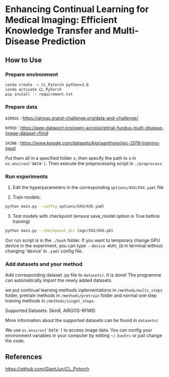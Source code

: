 # Enhancing Continual Learning for Medical Imaging: Efficient Knowledge Transfer and Multi-Disease Prediction

## How to Use

### Prepare environment

```bash
conda create -n CL_Pytorch python=3.8
conda activate CL_Pytorch
pip install -r requirement.txt
```
### Prepare data
`AIROGS` : https://airogs.grand-challenge.org/data-and-challenge/

`RFMID`  : https://ieee-dataport.org/open-access/retinal-fundus-multi-disease-image-dataset-rfmid

`SKIN8`  : https://www.kaggle.com/datasets/kioriaanthony/isic-2019-training-input

Put them all in a specified folder x, then specify the path to x in `os.environ['DATA']`. Then execute the preprocessing script in `./preprocess`.

### Run experiments

1. Edit the hyperparameters in the corresponding `options/XXX/XXX.yaml` file

2. Train models:

```bash
python main.py --config options/XXX/XXX.yaml
```

3. Test models with checkpoint (ensure save_model option is True before training)

```bash
python main.py --checkpoint_dir logs/XXX/XXX.pkl
```


Our run script is in the `./bash` folder. If you want to temporary change GPU device in the experiment, you can type `--device #GPU_ID` in terminal without changing 'device' in `.yaml` config file.

### Add datasets and your method

Add corresponding dataset .py file to `datasets/`. It is done! The programme can automatically import the newly added datasets.

we put continual learning methods inplementations in `/methods/multi_steps` folder, pretrain methods in `/methods/pretrain` folder and normal one step training methods in `/methods/singel_steps`.

Supported Datasets: Skin8, AIRGOS-RFMID

More information about the supported datasets can be found in `datasets/`

We use `os.environ['DATA']` to access image data. You can config your environment variables in your computer by editing `~/.bashrc` or just change the code.


## References

https://github.com/GiantJun/CL_Pytorch